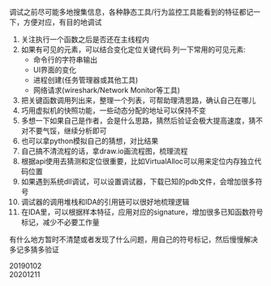 调试之前尽可能多地搜集信息，各种静态工具/行为监控工具能看到的特征都记一下，方便对应，有目的地调试  

1. 关注执行一个函数之后是否还在主线程内
2. 如果有可见的元素，可以结合变化定位关键代码
    列一下常用的可见元素:
    - 命令行的字符串输出
    - UI界面的变化
    - 进程创建(任务管理器或其他工具)
    - 网络请求(wireshark/Network Monitor等工具)
3. 把关键函数调用列出来，整理一个列表，可帮助理清思路，确认自己在哪儿
4. 巧用虚拟机的快照功能，一些动态分配的地址可以保持不变
5. 多想一下如果自己是作者，会是什么思路，猜然后验证会极大提高速度，猜不对不要气馁，继续分析即可
6. 也可以拿python模拟自己的猜想，对比结果
7. 自己搞不清流程的话，拿draw.io画流程图，梳理流程
8. 根据api使用去猜测和定位很重要，比如VirtualAlloc可以用来定位内存独立代码位置
9. 如果遇到系统dll调试，可以设置调试器，下载已知的pdb文件，会增加很多符号
10. 调试器的调用堆栈和IDA的引用链可以很好地梳理逻辑
11. 在IDA里，可以根据样本特征，应用对应的signature，增加很多已知函数符号标记，减少不必要工作量

有什么地方暂时不清楚或者发现了什么问题，用自己的符号标记，然后慢慢解决  
多记多猜多验证  


20190102  
20201211  